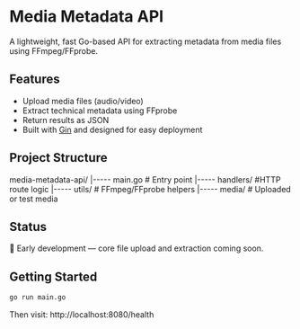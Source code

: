 # Media Metadata API

A lightweight, fast Go-based API for extracting metadata from media files using FFmpeg/FFprobe.

## Features

- Upload media files (audio/video)
- Extract technical metadata using FFprobe
- Return results as JSON
- Built with [Gin](https://github.com/gin-gonic/gin) and designed for easy deployment

## Project Structure

media-metadata-api/
|----- main.go # Entry point
|----- handlers/ #HTTP route logic
|----- utils/ # FFmpeg/FFprobe helpers
|----- media/ # Uploaded or test media

## Status

🚧 Early development — core file upload and extraction coming soon.

## Getting Started

```bash
go run main.go
``` 
Then visit: http://localhost:8080/health